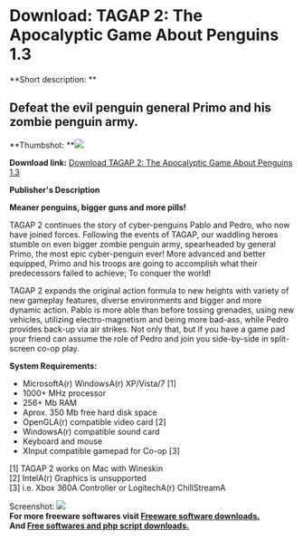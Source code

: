 # Download: TAGAP 2: The Apocalyptic Game About Penguins 1.3

**Short description: **

## Defeat the evil penguin general Primo and his zombie penguin army.

  
**Thumbshot: **![](http://www.freewarefiles.com/screenshot/tagap2v13_md.jpg)   
  
**Download link:** [Download TAGAP 2: The Apocalyptic Game About Penguins 1.3](http://freesoftwares.boysofts.com/TAGAP-2-The-Apocalyptic-Game-About-Penguins-13_program_70692.html)  
  

**Publisher's Description**  
  

**Meaner penguins, bigger guns and more pills!**

TAGAP 2 continues the story of cyber-penguins Pablo and Pedro, who now have
joined forces. Following the events of TAGAP, our waddling heroes stumble on
even bigger zombie penguin army, spearheaded by general Primo, the most epic
cyber-penguin ever! More advanced and better equipped, Primo and his troops
are going to accomplish what their predecessors failed to achieve; To conquer
the world!

TAGAP 2 expands the original action formula to new heights with variety of new
gameplay features, diverse environments and bigger and more dynamic action.
Pablo is more able than before tossing grenades, using new vehicles, utilizing
electro-magnetism and being more bad-ass, while Pedro provides back-up via air
strikes. Not only that, but if you have a game pad your friend can assume the
role of Pedro and join you side-by-side in split-screen co-op play.

**System Requirements:**

  * MicrosoftA(r) WindowsA(r) XP/Vista/7 [1]
  * 1000+ MHz processor
  * 256+ Mb RAM
  * Aprox. 350 Mb free hard disk space
  * OpenGLA(r) compatible video card [2]
  * WindowsA(r) compatible sound card
  * Keyboard and mouse
  * XInput compatible gamepad for Co-op [3]  
  
[1] TAGAP 2 works on Mac with Wineskin  
[2] IntelA(r) Graphics is unsupported  
[3] i.e. Xbox 360A Controller or LogitechA(r) ChillStreamA

  
  
Screenshot: ![](http://www.freewarefiles.com/screenshot/tagap2v13.jpg)  
**For more freeware softwares visit [Freeware software downloads.](http://freesoftwares.boysofts.com/)**   
**And [Free softwares and php script downloads.](http://www.boysofts.com/)**

